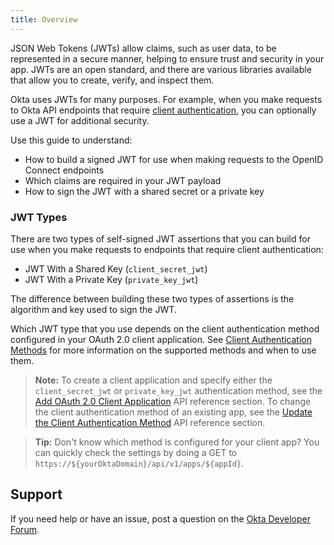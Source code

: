 ```yaml
---
title: Overview
---
```

JSON Web Tokens (JWTs) allow claims, such as user data, to be represented in a secure manner, helping to ensure trust and security in your app. JWTs are an open standard, and there are various libraries available that allow you to create, verify, and inspect them.

Okta uses JWTs for many purposes. For example, when you make requests to Okta API endpoints that require [client authentication](/docs/reference/api/oidc/#client-authentication-methods), you can optionally use a JWT for additional security.

Use this guide to understand:

* How to build a signed JWT for use when making requests to the OpenID Connect endpoints
* Which claims are required in your JWT payload
* How to sign the JWT with a shared secret or a private key

### JWT Types
There are two types of self-signed JWT assertions that you can build for use when you make requests to endpoints that require client authentication:

* JWT With a Shared Key (`client_secret_jwt`)
* JWT With a Private Key (`private_key_jwt`)

The difference between building these two types of assertions is the algorithm and key used to sign the JWT.

Which JWT type that you use depends on the client authentication method configured in your OAuth 2.0 client application. See [Client Authentication Methods](/docs/reference/api/oidc/#client-authentication-methods) for more information on the supported methods and when to use them.

> **Note:** To create a client application and specify either the `client_secret_jwt` or `private_key_jwt` authentication method, see the [Add OAuth 2.0 Client Application](/docs/reference/api/apps/#add-oauth-2-0-client-application) API reference section. To change the client authentication method of an existing app, see the [Update the Client Authentication Method](/docs/reference/api/apps/#update-the-client-authentication-method) API reference section.

> **Tip:** Don't know which method is configured for your client app? You can quickly check the settings by doing a GET to `https://${yourOktaDomain}/api/v1/apps/${appId}`.

## Support

If you need help or have an issue, post a question on the [Okta Developer Forum](https://devforum.okta.com).

<NextSectionLink/>
